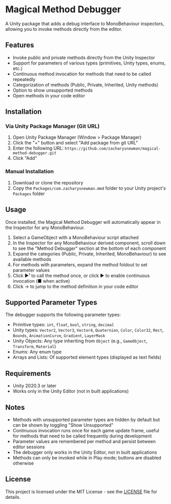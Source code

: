 # Magical Method Debugger

A Unity package that adds a debug interface to MonoBehaviour inspectors, allowing you to invoke methods directly from the editor.

## Features

- Invoke public and private methods directly from the Unity Inspector
- Support for parameters of various types (primitives, Unity types, enums, etc.)
- Continuous method invocation for methods that need to be called repeatedly
- Categorization of methods (Public, Private, Inherited, Unity methods)
- Option to show unsupported methods
- Open methods in your code editor

## Installation

### Via Unity Package Manager (Git URL)

1. Open Unity Package Manager (Window > Package Manager)
2. Click the "+" button and select "Add package from git URL"
3. Enter the following URL: `https://github.com/zacharysnewman/magical-method-debugger.git`
4. Click "Add"

### Manual Installation

1. Download or clone the repository
2. Copy the `Packages/com.zacharysnewman.mmd` folder to your Unity project's `Packages` folder

## Usage

Once installed, the Magical Method Debugger will automatically appear in the Inspector for any MonoBehaviour.

1. Select a GameObject with a MonoBehaviour script attached
2. In the Inspector for any MonoBehaviour derived component, scroll down to see the "Method Debugger" section at the bottom of each component
3. Expand the categories (Public, Private, Inherited, MonoBehaviour) to see available methods
4. For methods with parameters, expand the method foldout to set parameter values
5. Click ▶¹ to call the method once, or click ▶ to enable continuous invocation (■ when active)
6. Click → to jump to the method definition in your code editor

## Supported Parameter Types

The debugger supports the following parameter types:

- Primitive types: `int`, `float`, `bool`, `string`, `decimal`
- Unity types: `Vector2`, `Vector3`, `Vector4`, `Quaternion`, `Color`, `Color32`, `Rect`, `Bounds`, `AnimationCurve`, `Gradient`, `LayerMask`
- Unity Objects: Any type inheriting from `Object` (e.g., `GameObject`, `Transform`, `Material`)
- Enums: Any enum type
- Arrays and Lists: Of supported element types (displayed as text fields)

## Requirements

- Unity 2020.3 or later
- Works only in the Unity Editor (not in built applications)

## Notes

- Methods with unsupported parameter types are hidden by default but can be shown by toggling "Show Unsupported"
- Continuous invocation runs once for each game update frame, useful for methods that need to be called frequently during development
- Parameter values are remembered per method and persist between editor sessions
- The debugger only works in the Unity Editor, not in built applications
- Methods can only be invoked while in Play mode; buttons are disabled otherwise

## License

This project is licensed under the MIT License - see the [LICENSE](LICENSE) file for details.
